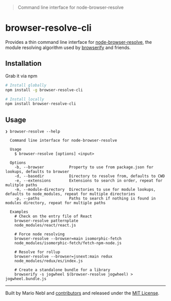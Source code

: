 > Command line interface for node-browser-resolve

# browser-resolve-cli

Provides a thin command line interface for
[node-browser-resolve](https://github.com/defunctzombie/node-browser-resolve),
the module resolving algorithm used by  [browserify](https://github.com/substack/node-browserify)
and friends.

## Installation

Grab it via npm

```bash
# Install globally
npm install -g browser-resolve-cli

# Install locally
npm install browser-resolve-cli
```

## Usage

```
❯ browser-resolve --help

  Command line interface for node-browser-resolve

  Usage
    $ browser-resolve [options] <input>

  Options
    -b, --browser           Property to use from package.json for lookups, defaults to browser
    -d, --basedir           Directory to resolve from, defaults to CWD
    -e, --extensions        Extensions to search in order, repeat for mulitple paths
    -m, --module-directory  Directories to use for module lookups, defaults to node_modules, repeat for multiple directories
    -p, --paths             Paths to search if nothing is found in modules directory, repeat for multiple paths

  Examples
    # Check on the entry file of React
    browser-resolve patternplate
    node_modules/react/react.js

    # Force node resolving
    browser-resolve --browser=main isomorphic-fetch
    node_modules/isomorphic-fetch/fetch-npm-node.js

    # Resolve for rollup
    browser-resolve --browser=jsnext:main redux
    node_modules/redux/es/index.js

    # Create a standalone bundle for a library
    browserify -s jogwheel $(browser-resolve jogwheel) > jogwheel.bundle.js
```

---
Built by Mario Nebl and [contributors](./documentation/contributors.md) and released under the [MIT License](./license.md).
